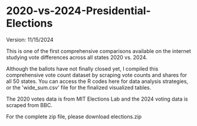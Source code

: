 # 2020-vs-2024-Presidential-Elections

Version: 11/15/2024

This is one of the first comprehensive comparisons available on the internet studying vote differences across all states 2020 vs. 2024.

Although the ballots have not finally closed yet, I compiled this comprehensive vote count dataset by scraping vote counts and shares for all 50 states. You can access the R codes here for data analysis strategies, or the 'wide_sum.csv' file for the finalized visualized tables.

The 2020 votes data is from MIT Elections Lab and the 2024 voting data is scraped from BBC. 

For the complete zip file, please download elections.zip
